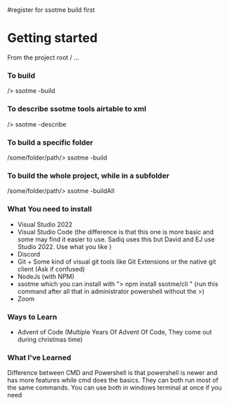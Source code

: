 #

#register for ssotme build first
# Getting started

From the project root / ...


### To build
/> ssotme -build

### To describe ssotme tools airtable to xml
/> ssotme -describe

### To build a specific folder
/some/folder/path/> ssotme -build

### To build the whole project, while in a subfolder
/some/folder/path/> ssotme -buildAll

### What You need to install 
- Visual Studio 2022 
- Visual Studio Code (the difference is that this one is more basic and some may find it easier to use. Sadiq uses this but David and EJ use Studio 2022. Use what you like )
- Discord 
- Git + Some kind of visual git tools like Git Extensions or the native git client (Ask if confused)
- NodeJs (with NPM)
- ssotme which you can install with "> npm install ssotme/cli " (run this command after all that in administrator powershell without the >)
- Zoom

### Ways to Learn 
- Advent of Code (Multiple Years Of Advent Of Code, They come out during christmas time)

### What I've Learned   

Difference between CMD and Powershell is that powershell is newer and has more features while cmd does the basics. They can both run most of the same commands. You can use both in windows terminal at once if you need